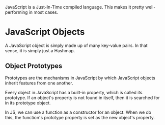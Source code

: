 JavaScript is a Just-In-Time compiled language. This makes it pretty well-performing in most cases. 
# JavaScript Objects
A JavaScript object is simply made up of many key-value pairs. In that sense, it is simply just a Hashmap.
## Object Prototypes
Prototypes are the mechanisms in JavaScript by which JavaScript objects inherit features from one another. 

Every object in JavaScript has a built-in property, which is called its prototype. If an object's property is not found in itself, then it is searched for in its prototype object.

In JS, we can use a function as a constructor for an object. When we do this, the function's prototype property is set as the new object's property.